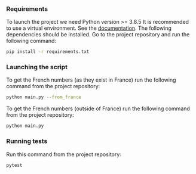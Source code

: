 ### Requirements
To launch the project we need Python version >= 3.8.5
It is recommended to use a virtual environment. See the [documentation](https://conda.io/projects/conda/en/latest/user-guide/tasks/manage-environments.html#activating-an-environment).
The following dependencies should be installed. Go to the project repository and run the following command: 
```bash
pip install -r requirements.txt
```

### Launching the script

To get the French numbers (as they exist in France) run the following command from the project repository:
```bash
python main.py --from_france
```

To get the French numbers (outside of France) run the following command from the project repository:
```bash
python main.py
```

### Running tests
Run this command from the project repository:
```bash
pytest
```